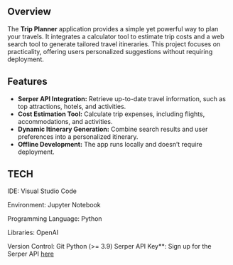 ## Overview

The **Trip Planner** application provides a simple yet powerful way to plan your travels. It integrates a calculator tool to estimate trip costs and a web search tool to generate tailored travel itineraries. This project focuses on practicality, offering users personalized suggestions without requiring deployment.





## Features
- **Serper API Integration:** Retrieve up-to-date travel information, such as top attractions, hotels, and activities.
- **Cost Estimation Tool:** Calculate trip expenses, including flights, accommodations, and activities.
- **Dynamic Itinerary Generation:** Combine search results and user preferences into a personalized itinerary.
- **Offline Development:** The app runs locally and doesn’t require deployment.
## TECH

IDE: Visual Studio Code

Environment: Jupyter Notebook

Programming Language: Python

Libraries: OpenAI

Version Control: Git
Python (>= 3.9)
Serper API Key**: Sign up for the Serper API [here](https://serper.dev/)